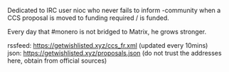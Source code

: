 Dedicated to IRC user nioc who never fails to inform -community when a CCS proposal is moved to funding required / is funded.

Every day that #monero is not bridged to Matrix, he grows stronger.

rssfeed: https://getwishlisted.xyz/ccs_fr.xml (updated every 10mins)    
json: https://getwishlisted.xyz/proposals.json (do not trust the addresses here, obtain from official sources)
